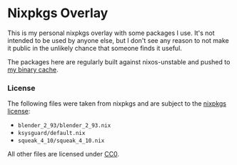 # Nixpkgs Overlay

This is my personal nixpkgs overlay with some packages I use. It's not intended
to be used by anyone else, but I don't see any reason to not make it public in
the unlikely chance that someone finds it useful.

The packages here are regularly built against nixos-unstable and pushed to [my
binary cache][1].

### License

The following files were taken from nixpkgs and are subject to the [nixpkgs license][2]:

- `blender_2_93/blender_2_93.nix`
- `ksysguard/default.nix`
- `squeak_4_10/squeak_4_10.nix`

All other files are licensed under [CC0][3].

[1]: https://internetunexplorer.cachix.org/
[2]: https://github.com/NixOS/nixpkgs/blob/master/COPYING
[3]: https://creativecommons.org/publicdomain/zero/1.0/
